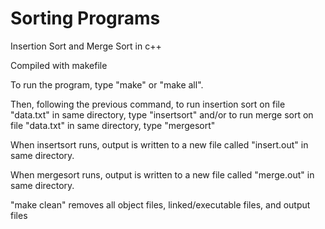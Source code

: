 # Sorting Programs
Insertion Sort and Merge Sort in c++

Compiled with makefile

To run the program, type "make" or "make all".

Then, following the previous command, to run insertion sort on file "data.txt" in same directory, type "insertsort"
  and/or to run merge sort on file "data.txt" in same directory, type "mergesort"

When insertsort runs, output is written to a new file called "insert.out" in same directory.

When mergesort runs, output is written to a new file called "merge.out" in same directory.

"make clean" removes all object files, linked/executable files, and output files

